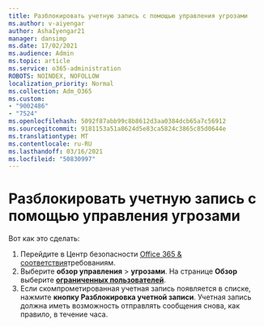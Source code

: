 ```yaml
---
title: Разблокировать учетную запись с помощью управления угрозами
ms.author: v-aiyengar
author: AshaIyengar21
manager: dansimp
ms.date: 17/02/2021
ms.audience: Admin
ms.topic: article
ms.service: o365-administration
ROBOTS: NOINDEX, NOFOLLOW
localization_priority: Normal
ms.collection: Adm_O365
ms.custom:
- "9002486"
- "7524"
ms.openlocfilehash: 5092f87abb99c8b8612d3aa0384dcb65a7c56912
ms.sourcegitcommit: 9181153a51a8624d5e83ca5824c3865c85d0644e
ms.translationtype: MT
ms.contentlocale: ru-RU
ms.lasthandoff: 03/16/2021
ms.locfileid: "50830997"
---
```

# <a name="unblock-an-account-by-using-threat-management"></a>Разблокировать учетную запись с помощью управления угрозами

Вот как это сделать: 

1. Перейдите в Центр безопасности [Office 365 & соответствия](https://go.microsoft.com/fwlink/p/?linkid=2077143)требованиям.
1. Выберите **обзор управления**  >  **угрозами**. На странице **Обзор** выберите **[ограниченных пользователей](https://go.microsoft.com/fwlink/?linkid=2103514)**.
1. Если скомпрометированная учетная запись появляется в списке, нажмите **кнопку Разблокировка учетной записи**. Учетная запись должна иметь возможность отправлять сообщения снова, как правило, в течение часа.